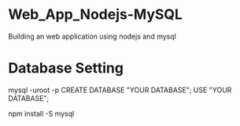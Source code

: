 # Web_App_Nodejs-MySQL
Building an web application using nodejs and mysql

# Database Setting
mysql -uroot -p
CREATE DATABASE "YOUR DATABASE";
USE "YOUR DATABASE";

npm install -S mysql
